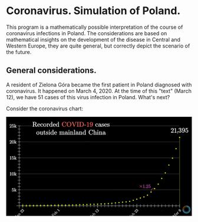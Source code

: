 # Coronavirus. Simulation of Poland.

This program is a mathematically possible interpretation of the course of coronavirus infections in Poland.
The considerations are based on mathematical insights on the development of the disease in Central and Western Europe, they are quite general, but correctly depict the scenario of the future.

## General considerations.

A resident of Zielona Góra became the first patient in Poland diagnosed with coronavirus. It happened on March 4, 2020.
At the time of this "text" (March 12), we have 51 cases of this virus infection in Poland. What's next?

Consider the coronavirus chart:

![picture1](./images/corona1.png)
